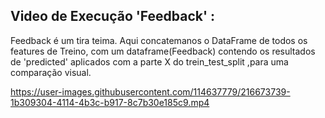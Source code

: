 ## Video de Execução 'Feedback' : 

Feedback é um tira teima.
Aqui concatemanos o DataFrame de todos os features de Treino, com um dataframe(Feedback) contendo os resultados de 'predicted' aplicados com a parte X do trein_test_split ,para uma comparação visual. 


https://user-images.githubusercontent.com/114637779/216673739-1b309304-4114-4b3c-b917-8c7b30e185c9.mp4
